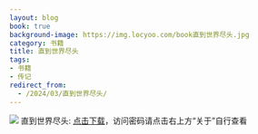 ```yaml
---
layout: blog
book: true
background-image: https://img.locyoo.com/book直到世界尽头.jpg
category: 书籍
title: 直到世界尽头
tags:
- 书籍
- 传记
redirect_from:
  - /2024/03/直到世界尽头/
---
```

![](https://img.locyoo.com/book直到世界尽头.jpg)
直到世界尽头: <a name = "ref1" href="https://url18.ctfile.com/f/50983618-1049918875-397e25?p=3619">点击下载</a>，访问密码请点击右上方“关于”自行查看